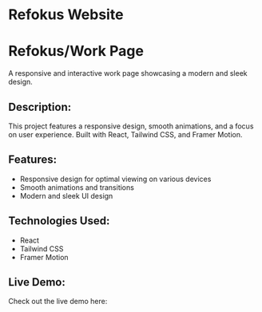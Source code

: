 # Refokus Website

# Refokus/Work Page

A responsive and interactive work page showcasing a modern and sleek design.

## Description:

 This project features a responsive design, smooth animations, and a focus on user experience. Built with React, Tailwind CSS, and Framer Motion.

## Features:

- Responsive design for optimal viewing on various devices
- Smooth animations and transitions
- Modern and sleek UI design

## Technologies Used:

- React
- Tailwind CSS
- Framer Motion

## Live Demo:

Check out the live demo here: 

